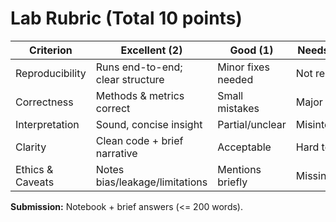# Lab Rubric (Total 10 points)

| Criterion               | Excellent (2)                              | Good (1)                                  | Needs Work (0)                 |
|------------------------|--------------------------------------------|-------------------------------------------|--------------------------------|
| Reproducibility        | Runs end-to-end; clear structure           | Minor fixes needed                        | Not reproducible               |
| Correctness            | Methods & metrics correct                  | Small mistakes                            | Major errors                   |
| Interpretation         | Sound, concise insight                     | Partial/unclear                           | Misinterpretation              |
| Clarity                | Clean code + brief narrative               | Acceptable                                | Hard to follow                 |
| Ethics & Caveats       | Notes bias/leakage/limitations             | Mentions briefly                          | Missing                        |

**Submission:** Notebook + brief answers (<= 200 words).